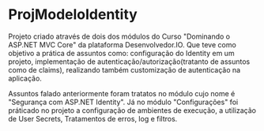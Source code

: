 # ProjModeloIdentity
Projeto criado através de dois dos módulos do Curso "Dominando o ASP.NET MVC Core" da plataforma Desenvolvedor.IO. Que teve como objetivo a prática de assuntos como: configuração do Identity em um projeto, implementação de autenticação/autorização(tratanto de assuntos como de claims), realizando também customização de autenticação na aplicação.   


Assuntos falado anteriormente foram tratatos no módulo cujo nome é "Segurança com ASP.NET Identity". Já no módulo "Configurações" foi práticado no projeto a configuração de ambientes de execução, a utilização de User Secrets, Tratamentos de erros, log e filtros.
